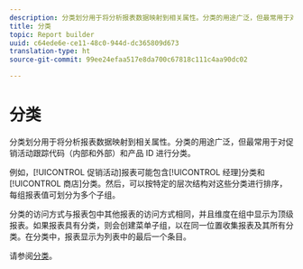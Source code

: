 ```yaml
---
description: 分类划分用于将分析报表数据映射到相关属性。分类的用途广泛，但最常用于对促销活动跟踪代码（内部和外部）和产品 ID 进行分类。
title: 分类
topic: Report builder
uuid: c64ede6e-ce11-48c0-944d-dc365809d673
translation-type: ht
source-git-commit: 99ee24efaa517e8da700c67818c111c4aa90dc02

---
```



# 分类

分类划分用于将分析报表数据映射到相关属性。分类的用途广泛，但最常用于对促销活动跟踪代码（内部和外部）和产品 ID 进行分类。

例如，[!UICONTROL 促销活动]报表可能包含[!UICONTROL 经理]分类和[!UICONTROL 商店]分类。然后，可以按特定的层次结构对这些分类进行排序，每组报表值可划分为多个子组。

分类的访问方式与报表包中其他报表的访问方式相同，并且维度在组中显示为顶级报表。如果报表具有分类，则会创建菜单子组，以在同一位置收集报表及其所有分类。在分类中，报表显示为列表中的最后一个条目。

请参阅[分类](/help/components/c-classifications2/c-classifications.md)。
